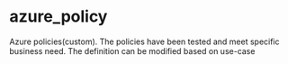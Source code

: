 # azure_policy

Azure policies(custom). The policies have been tested and meet specific business need. The definition can be modified based on use-case


